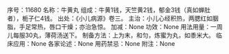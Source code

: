 序号：11680
名称：牛黄丸
组成：牛黄1钱，天竺黄2钱，郁金3钱（真如蝉肚者），栀子仁4钱。
出处：《小儿病源》卷三。
主治：小儿心经积热，两腮红如胭脂，手足常热，唇口干燥；亦治急惊。
加减：None
功效：None
用法用量：一周儿每服30丸，薄荷汤送下。
制备方法：上为末，和匀，炼蜜为丸，如黍米大。
临床应用：None
各家论述：None
用药禁忌：None
附注：None
